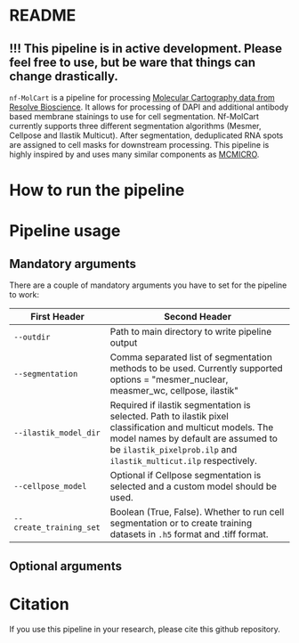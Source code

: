 # README

## !!! This pipeline is in active development. Please feel free to use, but be ware that things can change drastically.

`nf-MolCart` is a pipeline for processing [Molecular Cartography data from Resolve Bioscience](https://resolvebiosciences.com/). It allows for processing of DAPI and additional antibody based membrane stainings to use for cell segmentation. Nf-MolCart currently supports three different segmentation algorithms (Mesmer, Cellpose and Ilastik Multicut). After segmentation, deduplicated RNA spots are assigned to cell masks for downstream processing. This pipeline is highly inspired by and uses many similar components as [MCMICRO](https://mcmicro.org/).

# How to run the pipeline


# Pipeline usage

## Mandatory arguments

There are a couple of mandatory arguments you have to set for the pipeline to work:

| First Header                  | Second Header |
| -------------                 | ------------- |
| `--outdir`                    | Path to main directory to write pipeline output  |
| `--segmentation`              | Comma separated list of segmentation methods to be used. Currently supported options = "mesmer_nuclear, measmer_wc, cellpose, ilastik"  |
| `--ilastik_model_dir`         | Required if ilastik segmentation is selected. Path to ilastik pixel classification and multicut models. The model names by default are assumed to be `ilastik_pixelprob.ilp` and `ilastik_multicut.ilp` respectively.  |
| `--cellpose_model`            | Optional if Cellpose segmentation is selected and a custom model should be used.  |
| `--create_training_set`       | Boolean (True, False). Whether to run cell segmentation or to create training datasets in `.h5` format and .tiff format. |

## Optional arguments



# Citation
If you use this pipeline in your research, please cite this github repository.
